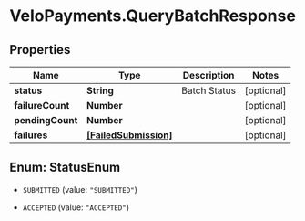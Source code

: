 # VeloPayments.QueryBatchResponse

## Properties

Name | Type | Description | Notes
------------ | ------------- | ------------- | -------------
**status** | **String** | Batch Status | [optional] 
**failureCount** | **Number** |  | [optional] 
**pendingCount** | **Number** |  | [optional] 
**failures** | [**[FailedSubmission]**](FailedSubmission.md) |  | [optional] 



## Enum: StatusEnum


* `SUBMITTED` (value: `"SUBMITTED"`)

* `ACCEPTED` (value: `"ACCEPTED"`)




